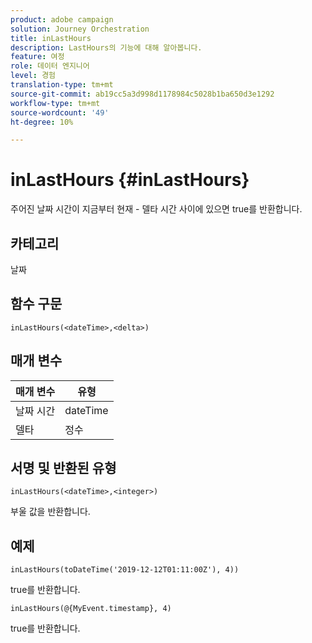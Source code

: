 ```yaml
---
product: adobe campaign
solution: Journey Orchestration
title: inLastHours
description: LastHours의 기능에 대해 알아봅니다.
feature: 여정
role: 데이터 엔지니어
level: 경험
translation-type: tm+mt
source-git-commit: ab19cc5a3d998d1178984c5028b1ba650d3e1292
workflow-type: tm+mt
source-wordcount: '49'
ht-degree: 10%

---
```



# inLastHours {#inLastHours}

주어진 날짜 시간이 지금부터 현재 - 델타 시간 사이에 있으면 true를 반환합니다.

## 카테고리

날짜

## 함수 구문

`inLastHours(<dateTime>,<delta>)`

## 매개 변수

| 매개 변수 | 유형 |
|-----------|------------------|
| 날짜 시간 | dateTime |
| 델타 | 정수 |

## 서명 및 반환된 유형

`inLastHours(<dateTime>,<integer>)`

부울 값을 반환합니다.

## 예제

`inLastHours(toDateTime('2019-12-12T01:11:00Z'), 4))`

true를 반환합니다.

`inLastHours(@{MyEvent.timestamp}, 4)`

true를 반환합니다.
